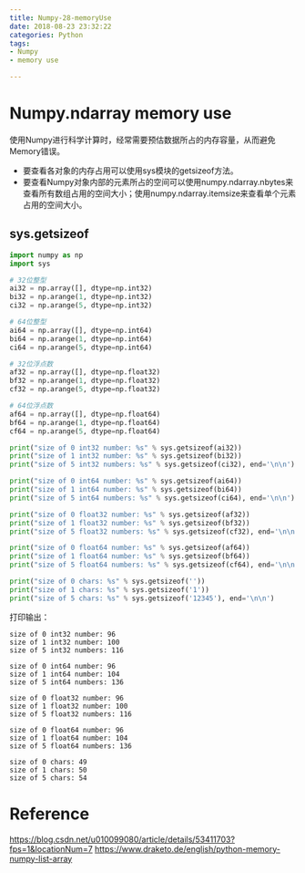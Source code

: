 ```yaml
---
title: Numpy-28-memoryUse
date: 2018-08-23 23:32:22
categories: Python
tags:
- Numpy
- memory use

---
```


# Numpy.ndarray memory use

使用Numpy进行科学计算时，经常需要预估数据所占的内存容量，从而避免Memory错误。

- 要查看各对象的内存占用可以使用sys模块的getsizeof方法。
- 要查看Numpy对象内部的元素所占的空间可以使用numpy.ndarray.nbytes来查看所有数组占用的空间大小；使用numpy.ndarray.itemsize来查看单个元素占用的空间大小。

## sys.getsizeof

```python
import numpy as np
import sys

# 32位整型
ai32 = np.array([], dtype=np.int32)
bi32 = np.arange(1, dtype=np.int32)
ci32 = np.arange(5, dtype=np.int32)

# 64位整型
ai64 = np.array([], dtype=np.int64)
bi64 = np.arange(1, dtype=np.int64)
ci64 = np.arange(5, dtype=np.int64)

# 32位浮点数
af32 = np.array([], dtype=np.float32)
bf32 = np.arange(1, dtype=np.float32)
cf32 = np.arange(5, dtype=np.float32)

# 64位浮点数
af64 = np.array([], dtype=np.float64)
bf64 = np.arange(1, dtype=np.float64)
cf64 = np.arange(5, dtype=np.float64)

print("size of 0 int32 number: %s" % sys.getsizeof(ai32))
print("size of 1 int32 number: %s" % sys.getsizeof(bi32))
print("size of 5 int32 numbers: %s" % sys.getsizeof(ci32), end='\n\n')

print("size of 0 int64 number: %s" % sys.getsizeof(ai64))
print("size of 1 int64 number: %s" % sys.getsizeof(bi64))
print("size of 5 int64 numbers: %s" % sys.getsizeof(ci64), end='\n\n')

print("size of 0 float32 number: %s" % sys.getsizeof(af32))
print("size of 1 float32 number: %s" % sys.getsizeof(bf32))
print("size of 5 float32 numbers: %s" % sys.getsizeof(cf32), end='\n\n')

print("size of 0 float64 number: %s" % sys.getsizeof(af64))
print("size of 1 float64 number: %s" % sys.getsizeof(bf64))
print("size of 5 float64 numbers: %s" % sys.getsizeof(cf64), end='\n\n')

print("size of 0 chars: %s" % sys.getsizeof(''))
print("size of 1 chars: %s" % sys.getsizeof('1'))
print("size of 5 chars: %s" % sys.getsizeof('12345'), end='\n\n')
```

打印输出：

```
size of 0 int32 number: 96
size of 1 int32 number: 100
size of 5 int32 numbers: 116

size of 0 int64 number: 96
size of 1 int64 number: 104
size of 5 int64 numbers: 136

size of 0 float32 number: 96
size of 1 float32 number: 100
size of 5 float32 numbers: 116

size of 0 float64 number: 96
size of 1 float64 number: 104
size of 5 float64 numbers: 136

size of 0 chars: 49
size of 1 chars: 50
size of 5 chars: 54
```

# Reference

https://blog.csdn.net/u010099080/article/details/53411703?fps=1&locationNum=7
https://www.draketo.de/english/python-memory-numpy-list-array